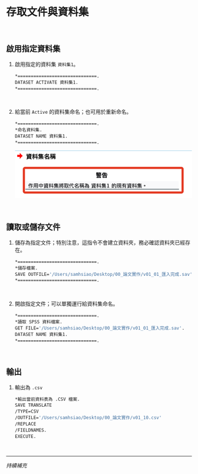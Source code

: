 # 存取文件與資料集

<br>

## 啟用指定資料集

1. 啟用指定的資料集 `資料集1`。

    ```bash
    *==============================.
    DATASET ACTIVATE 資料集1.
    *==============================.
    ```

<br>

2. 給當前 `Active` 的資料集命名；也可用於重新命名。

    ```bash
    *==============================.
    *命名資料集.
    DATASET NAME 資料集1.
    *==============================.
    ```

    ![](images/img_03.png)

<br>

## 讀取或儲存文件

1. 儲存為指定文件；特別注意，這指令不會建立資料夾，務必確認資料夾已經存在。

    ```bash
    *==============================.
    *儲存檔案.
    SAVE OUTFILE='/Users/samhsiao/Desktop/00_論文實作/v01_01_匯入完成.sav'.
    *==============================.
    ```

<br>

2. 開啟指定文件；可以單獨運行給資料集命名。

    ```bash
    *==============================.
    *讀取 SPSS 資料檔案.
    GET FILE='/Users/samhsiao/Desktop/00_論文實作/v01_01_匯入完成.sav'.
    DATASET NAME 資料集1.
    *==============================.
    ```

<br>

## 輸出

1. 輸出為 `.csv`

    ```bash
    *輸出當前資料表為 .CSV 檔案.
    SAVE TRANSLATE
    /TYPE=CSV
    /OUTFILE='/Users/samhsiao/Desktop/00_論文實作/v01_10.csv'
    /REPLACE
    /FIELDNAMES.
    EXECUTE.
    ```

<br>

___

_持續補充_